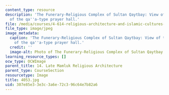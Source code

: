 ```yaml
---
content_type: resource
description: 'The Funerary-Religious Complex of Sultan Qaytbay: View of the interior
  of the qa''a-type prayer hall.'
file: /media/courses/4-614-religious-architecture-and-islamic-cultures-fall-2002/307e85e33e3c3a6e72c396c64e7b82a6_4053.jpg
file_type: image/jpeg
image_metadata:
  caption: 'The Funerary-Religious Complex of Sultan Qaytbay: View of the interior
    of the qa''a-type prayer hall.'
  credit: ''
  image-alt: Photo of The Funerary-Religious Complex of Sultan Qaytbay
learning_resource_types: []
ocw_type: OCWImage
parent_title: 14. Late Mamluk Religious Architecture
parent_type: CourseSection
resourcetype: Image
title: 4053.jpg
uid: 307e85e3-3e3c-3a6e-72c3-96c64e7b82a6
---
```

